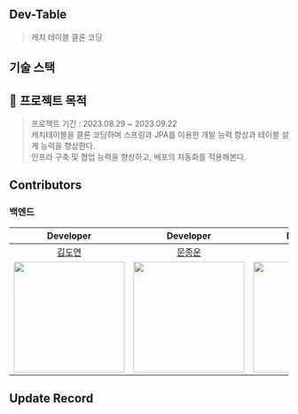 ## Dev-Table
> 캐치 테이블 클론 코딩

## 기술 스택


## 📎 프로젝트 목적
> 프로젝트 기간 : 2023.08.29 ~ 2023.09.22  
> 캐치테이블을 클론 코딩하며 스프링과 JPA를 이용한 개발 능력 향상과 테이블 설계 능력을 향상한다.  
> 인프라 구축 및 협업 능력을 향상하고, 배포의 자동화를 적용해본다.  

## Contributors
### 백엔드
|Developer|Developer|Developer|Mentor|Mentor|
|:---------:|:---------:|:---------:|:------:|:------:|
|[김도연](https://github.com/joyfulviper)|[문종운](https://github.com/bombo-dev)|[한희나](https://github.com/heenahan)|[앨런](https://github.com/hongbin-dev)|[이태현](https://github.com/taehyunnn)|
|<img src='https://avatars.githubusercontent.com/u/79970349?v=4' width="200px">|<img src='https://avatars.githubusercontent.com/u/74203371?v=4' width="200px">|<img src='https://avatars.githubusercontent.com/u/83766322?v=4' width="200px">|<img src='https://avatars.githubusercontent.com/u/33685054?v=4' width="200px">|<img src='https://avatars.githubusercontent.com/u/53414145?v=4' width="200px">
## Update Record
